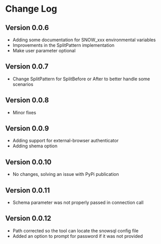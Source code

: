 
# Change Log

## Version 0.0.6

- Adding some documentation for SNOW_xxx environmental variables
- Improvements in the SplitPattern implementation
- Make user parameter optional

## Version 0.0.7

- Change SplitPattern for SplitBefore or After to better handle some scenarios

## Version 0.0.8

- Minor fixes

## Version 0.0.9

- Adding support for external-browser authenticator
- Adding shema option

## Version 0.0.10

- No changes, solving an issue with PyPi publication

## Version 0.0.11

- Schema parameter was not properly passed in connection call

## Version 0.0.12

- Path corrected so the tool can locate the snowsql config file
- Added an option to prompt for password if it was not provided